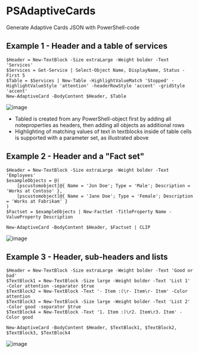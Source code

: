 # PSAdaptiveCards
Generate Adaptive Cards JSON with PowerShell-code

## Example 1 - Header and a table of services
```
$Header = New-TextBlock -Size extraLarge -Weight bolder -Text 'Services'
$Services = Get-Service | Select-Object Name, DisplayName, Status -First 5
$Table = $Services | New-Table -HighlightValueMatch 'Stopped' -HighlightValueStyle 'attention' -headerRowStyle 'accent' -gridStyle 'accent'
New-AdaptiveCard -BodyContent $Header, $Table
```
![image](https://github.com/user-attachments/assets/974bc543-54f9-4cee-b840-4f0ff5265e3f)

* Tabled is created from any PowerShell-object first by adding all noteproperties as headers, then adding all objects as additional rows
* Highlighting of matching values of text in textblocks inside of table cells is supported with a parameter set, as illustrated above

## Example 2 - Header and a "Fact set"
```
$Header = New-TextBlock -Size extraLarge -Weight bolder -Text 'Employees'
$exampleObjects = @(
    [pscustomobject]@{ Name = 'Jon Doe'; Type = 'Male'; Description = 'Works at Contoso' },
    [pscustomobject]@{ Name = 'Jane Doe'; Type = 'Female'; Description = 'Works at Fabrikam' }
)
$Factset = $exampleObjects | New-FactSet -TitleProperty Name -ValueProperty Description

New-AdaptiveCard -BodyContent $Header, $Factset | CLIP
```
![image](https://github.com/user-attachments/assets/3597efea-246f-4bd4-820b-5dd1c10d34b3)


## Example 3 - Header, sub-headers and lists
```
$Header = New-TextBlock -Size extraLarge -Weight bolder -Text 'Good or bad'
$TextBlock1 = New-TextBlock -Size large -Weight bolder -Text 'List 1' -Color attention -separator $true
$TextBlock2 = New-TextBlock -Text '- Item :(\r- Item\r- Item' -Color attention
$TextBlock3 = New-TextBlock -Size large -Weight bolder -Text 'List 2' -Color good -separator $true
$TextBlock4 = New-TextBlock -Text '1. Item :)\r2. Item\r3. Item' -Color good 

New-AdaptiveCard -BodyContent $Header, $TextBlock1, $TextBlock2, $TextBlock3, $TextBlock4
```
![image](https://github.com/user-attachments/assets/7dd8cf6c-d1f0-4113-bfa6-a6d35d7e48fd)
